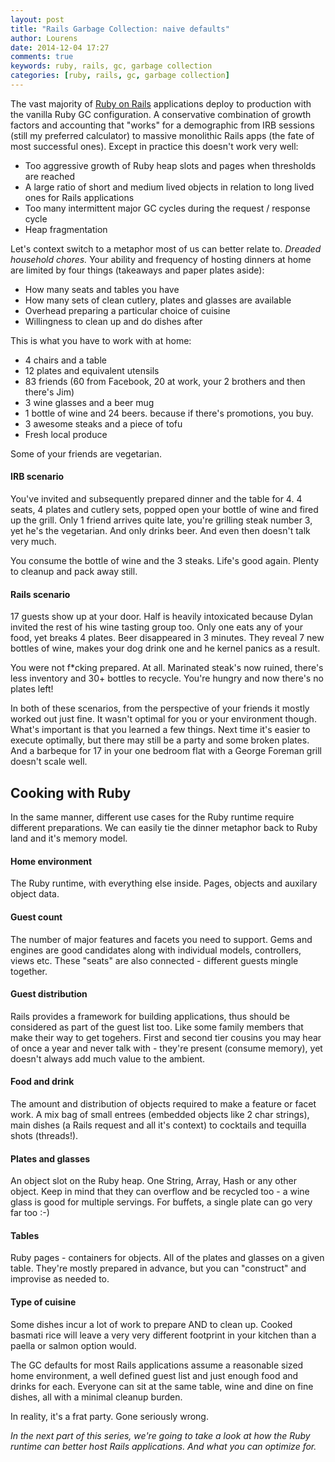 ```yaml
---
layout: post
title: "Rails Garbage Collection: naive defaults"
author: Lourens
date: 2014-12-04 17:27
comments: true
keywords: ruby, rails, gc, garbage collection
categories: [ruby, rails, gc, garbage collection]
---
```


The vast majority of [Ruby on Rails](http://www.rubyonrails.org) applications deploy to production with the vanilla Ruby GC configuration. A conservative combination of growth factors and accounting that "works" for a demographic from IRB sessions (still my preferred calculator) to massive monolithic Rails apps (the fate of most successful ones). Except in practice this doesn't work very well:

* Too aggressive growth of Ruby heap slots and pages when thresholds are reached
* A large ratio of short and medium lived objects in relation to long lived ones for Rails applications
* Too many intermittent major GC cycles during the request / response cycle
* Heap fragmentation

Let's context switch to a metaphor most of us can better relate to. *Dreaded household chores.* Your ability and frequency of hosting dinners at home are limited by four things (takeaways and paper plates aside):

* How many seats and tables you have
* How many sets of clean cutlery, plates and glasses are available
* Overhead preparing a particular choice of cuisine
* Willingness to clean up and do dishes after

This is what you have to work with at home:

* 4 chairs and a table
* 12 plates and equivalent utensils
* 83 friends (60 from Facebook, 20 at work, your 2 brothers and then there's Jim)
* 3 wine glasses and a beer mug
* 1 bottle of wine and 24 beers. because if there's promotions, you buy.
* 3 awesome steaks and a piece of tofu
* Fresh local produce

Some of your friends are vegetarian.

#### IRB scenario

You've invited and subsequently prepared dinner and the table for 4. 4 seats, 4 plates and cutlery sets, popped open your bottle of wine and fired up the grill. Only 1 friend arrives quite late, you're grilling steak number 3, yet he's the vegetarian. And only drinks beer. And even then doesn't talk very much.

You consume the bottle of wine and the 3 steaks. Life's good again. Plenty to cleanup and pack away still.

#### Rails scenario

17 guests show up at your door. Half is heavily intoxicated because Dylan invited the rest of his wine tasting group too. Only one eats any of your food, yet breaks 4 plates. Beer disappeared in 3 minutes. They reveal 7 new bottles of wine, makes your dog drink one and he kernel panics as a result.

You were not f*cking prepared. At all. Marinated steak's now ruined, there's less inventory and 30+ bottles to recycle. You're hungry and now there's no plates left!

In both of these scenarios, from the perspective of your friends it mostly worked out just fine. It wasn't optimal for you or your environment though. What's important is that you learned a few things. Next time it's easier to execute optimally, but there may still be a party and some broken plates. And a barbeque for 17 in your one bedroom flat with a George Foreman grill doesn't scale well.

## Cooking with Ruby

In the same manner, different use cases for the Ruby runtime require different preparations. We can easily tie the dinner metaphor back to Ruby land and it's memory model.

#### Home environment

The Ruby runtime, with everything else inside. Pages, objects and auxilary object data.

#### Guest count

The number of major features and facets you need to support. Gems and engines are good candidates along with individual models, controllers, views etc. These "seats" are also connected - different guests mingle together.

#### Guest distribution

Rails provides a framework for building applications, thus should be considered as part of the guest list too. Like some family members that make their way to get togehers. First and second tier cousins you may hear of once a year and never talk with - they're present (consume memory), yet doesn't always add much value to the ambient.

#### Food and drink

The amount and distribution of objects required to make a feature or facet work. A mix bag of small entrees (embedded objects like 2 char strings), main dishes (a Rails request and all it's context) to cocktails and tequilla shots (threads!).

#### Plates and glasses 

An object slot on the Ruby heap. One String, Array, Hash or any other object. Keep in mind that they can overflow and be recycled too - a wine glass is good for multiple servings. For buffets, a single plate can go very far too :-)

#### Tables

Ruby pages - containers for objects. All of the plates and glasses on a given table. They're mostly prepared in advance, but you can "construct" and improvise as needed to.

#### Type of cuisine

Some dishes incur a lot of work to prepare AND to clean up. Cooked basmati rice will leave a very very different footprint in your kitchen than a paella or salmon option would.

The GC defaults for most Rails applications assume a reasonable sized home environment, a well defined guest list and just enough food and drinks for each. Everyone can sit at the same table, wine and dine on fine dishes, all with a minimal cleanup burden.

In reality, it's a frat party. Gone seriously wrong.

*In the next part of this series, we're going to take a look at how the Ruby runtime can better host Rails applications. And what you can optimize for.*
